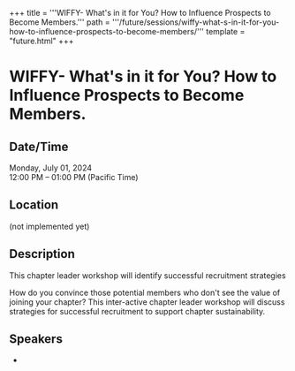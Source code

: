 +++
title = '''WIFFY- What's in it for You? How to Influence Prospects to Become Members.'''
path = '''/future/sessions/wiffy-what-s-in-it-for-you-how-to-influence-prospects-to-become-members/'''
template = "future.html"
+++

<h1>WIFFY- What's in it for You? How to Influence Prospects to Become Members.</h1>
<h2>Date/Time</h2>
<p>Monday, July 01, 2024<br>
12:00 PM – 01:00 PM (Pacific Time)</p>
<h2>Location</h2>
(not implemented yet)
<h2>Description</h2>
This chapter leader workshop will identify successful recruitment strategies

How do you convince those potential members who don't see the value of joining your chapter?  This inter-active chapter leader workshop will discuss strategies for successful recruitment to support chapter sustainability.
<h2>Speakers</h2>
<ul><li><bound method Speaker.link of Speaker(data=SpeakerData(presenter_at=['31F98E49-A611-48D9-A150-58F8306F170B', 'F3C68E35-59B4-4E4E-A49B-AE8A1358EC27', 'D6C68F28-126A-4E50-8180-7A29347E9573'], speaker_biography='Elizabeth serves as Chief Membership Officer for the American Guild of Organists. She has served as a director of membership and programs for the U.S. Tour Operators Association, Shop Environments Association and Meeting Professionals International, implementing strategies to recruit and retain members, as well as developing key markets for global expansion. In addition to her certification in meeting management, Elizabeth works as a trainer and facilitator supporting strategic planning.  As a speaker, her topics include leadership development, organizational change and best practices in member engagement. She is passionate about leadership development.', speaker_display_name='Elizabeth George', speaker_first_name='Elizabeth', speaker_last_name='George', speaker_stub='9D29AA58-1EB7-4171-93A9-DD468BE57A35', speaker_title='', updated_date=datetime.date(2023, 9, 19)), updated=False, deleted=False)></li>

